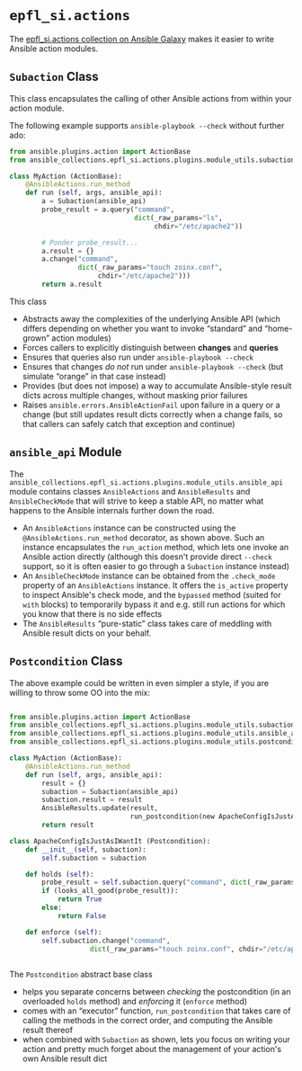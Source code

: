 # `epfl_si.actions`

The [epfl_si.actions collection on Ansible
Galaxy](https://galaxy.ansible.com/epfl_si/actions) makes it easier to
write Ansible action modules.

## `Subaction` Class

This class encapsulates the calling of other Ansible actions from within your action module.

The following example supports `ansible-playbook --check` without further ado:

```python
from ansible.plugins.action import ActionBase
from ansible_collections.epfl_si.actions.plugins.module_utils.subactions import Subaction

class MyAction (ActionBase):
    @AnsibleActions.run_method
    def run (self, args, ansible_api):
        a = Subaction(ansible_api)
        probe_result = a.query("command",
                               dict(_raw_params="ls",
                                    chdir="/etc/apache2"))

        # Ponder probe_result...
        a.result = {}
        a.change("command",
                 dict(_raw_params="touch zoinx.conf",
                      chdir="/etc/apache2")))
        return a.result
```

This class

- Abstracts away the complexities of the underlying Ansible API (which differs depending on whether you want to invoke “standard” and “home-grown” action modules)
- Forces callers to explicitly distinguish between **changes** and **queries**
- Ensures that queries also run under `ansible-playbook --check`
- Ensures that changes *do not* run under `ansible-playbook --check` (but simulate “orange” in that case instead)
- Provides (but does not impose) a way to accumulate Ansible-style result dicts across multiple changes, without masking prior failures
- Raises `ansible.errors.AnsibleActionFail` upon failure in a query or a change (but still updates result dicts correctly
when a change fails, so that callers can safely catch that exception and continue)

## `ansible_api` Module

The
`ansible_collections.epfl_si.actions.plugins.module_utils.ansible_api`
module contains classes `AnsibleActions` and `AnsibleResults` and
`AnsibleCheckMode` that will strive to keep a stable API, no matter
what happens to the Ansible internals further down the road.

- An `AnsibleActions` instance can be constructed using the `@AnsibleActions.run_method` decorator, as shown above. Such an instance encapsulates the `run_action` method, which lets one invoke an Ansible action directly (although this doesn't provide direct `--check` support, so it is often easier to go through a `Subaction` instance instead)
- An `AnsibleCheckMode` instance can be obtained from the `.check_mode` property of an `AnsibleActions` instance. It offers the `is_active` property to inspect Ansible's check mode, and the `bypassed` method (suited for `with` blocks) to temporarily bypass it and e.g. still run actions for which you know that there is no side effects
- The `AnsibleResults` “pure-static” class takes care of meddling with Ansible result dicts on your behalf.

## `Postcondition` Class

The above example could be written in even simpler a style, if you are
willing to throw some OO into the mix:

```python

from ansible.plugins.action import ActionBase
from ansible_collections.epfl_si.actions.plugins.module_utils.subactions import Subaction
from ansible_collections.epfl_si.actions.plugins.module_utils.ansible_api import AnsibleResults
from ansible_collections.epfl_si.actions.plugins.module_utils.postconditions import run_postcondition, Postcondition

class MyAction (ActionBase):
    @AnsibleActions.run_method
    def run (self, args, ansible_api):
        result = {}
        subaction = Subaction(ansible_api)
        subaction.result = result
        AnsibleResults.update(result,
                              run_postcondition(new ApacheConfigIsJustAsIWantIt(subaction)))
        return result

class ApacheConfigIsJustAsIWantIt (Postcondition):
    def __init__(self, subaction):
        self.subaction = subaction

    def holds (self):
        probe_result = self.subaction.query("command", dict(_raw_params="ls", chdir="/etc/apache2"))
        if (looks_all_good(probe_result)):
            return True
        else:
            return False

    def enforce (self):
        self.subaction.change("command",
                    dict(_raw_params="touch zoinx.conf", chdir="/etc/apache2"))
        
```

The `Postcondition` abstract base class

- helps you separate concerns between *checking* the postcondition (in an overloaded `holds` method) and *enforcing* it (`enforce` method)
- comes with an “executor” function, `run_postcondition` that takes care of calling the methods in the correct order, and computing the Ansible result thereof
- when combined with `Subaction` as shown, lets you focus on writing your action and pretty much forget about the management of your action's own Ansible result dict
